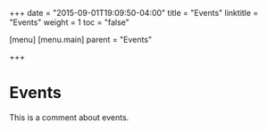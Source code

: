 +++
date = "2015-09-01T19:09:50-04:00"
title = "Events"
linktitle = "Events"
weight = 1
toc = "false"

[menu]
  [menu.main]
    parent = "Events"

+++

# Events

This is a comment about events.
